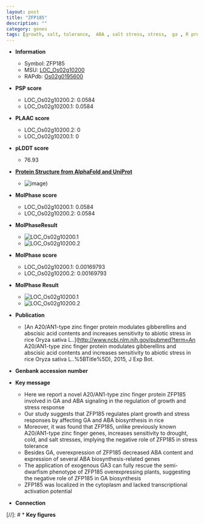 ```yaml
---
layout: post
title: "ZFP185"
description: ""
category: genes
tags: [growth, salt, tolerance,  ABA , salt stress, stress,  ga , R protein, GA, cytoplasm, ABA, stress tolerance, stress response, zinc, plant growth, GA biosynthesis]
---
```


* **Information**  
    + Symbol: ZFP185  
    + MSU: [LOC_Os02g10200](http://rice.plantbiology.msu.edu/cgi-bin/ORF_infopage.cgi?orf=LOC_Os02g10200)  
    + RAPdb: [Os02g0195600](http://rapdb.dna.affrc.go.jp/viewer/gbrowse_details/irgsp1?name=Os02g0195600)  

* **PSP score**  
    + LOC_Os02g10200.2: 0.0584 
    + LOC_Os02g10200.1: 0.0584 

* **PLAAC score**  
    + LOC_Os02g10200.2: 0 
    + LOC_Os02g10200.1: 0 

* **pLDDT score**
    + 76.93

* **[Protein Structure from AlphaFold and UniProt](https://www.uniprot.org/uniprotkb/Q6H7P8/entry#structure)**
    + ![image](https://ricepsp.github.io/images/Q6/AF-Q6H7P8-F1.png))

* **MolPhase score**
    + LOC_Os02g10200.1: 0.0584
    + LOC_Os02g10200.2: 0.0584

* **MolPhaseResult**
    + ![LOC_Os02g10200.1](https://ricepsp.github.io/pictures/LOC_Os02g/LOC_Os02g10200.1.png)
    + ![LOC_Os02g10200.2](https://ricepsp.github.io/pictures/LOC_Os02g/LOC_Os02g10200.2.png)

* **MolPhase score**
    + LOC_Os02g10200.1: 0.00169793
    + LOC_Os02g10200.2: 0.00169793

* **MolPhase Result**
    + ![LOC_Os02g10200.1](https://304243504.github.io/Pictures/LOC_Os02g/LOC_Os02g10200.1.png)
    + ![LOC_Os02g10200.2](https://304243504.github.io/Pictures/LOC_Os02g/LOC_Os02g10200.2.png)

* **Publication**  
    + [An A20/AN1-type zinc finger protein modulates gibberellins and abscisic acid contents and increases sensitivity to abiotic stress in rice Oryza sativa L..](http://www.ncbi.nlm.nih.gov/pubmed?term=An A20/AN1-type zinc finger protein modulates gibberellins and abscisic acid contents and increases sensitivity to abiotic stress in rice Oryza sativa L..%5BTitle%5D), 2015, J Exp Bot.

* **Genbank accession number**  

* **Key message**  
    + Here we report a novel A20/AN1-type zinc finger protein ZFP185 involved in GA and ABA signaling in the regulation of growth and stress response
    + Our study suggests that ZFP185 regulates plant growth and stress responses by affecting GA and ABA biosynthesis in rice
    + Moreover, it was found that ZFP185, unlike previously known A20/AN1-type zinc finger genes, increases sensitivity to drought, cold, and salt stresses, implying the negative role of ZFP185 in stress tolerance
    + Besides GA, overexpression of ZFP185 decreased ABA content and expression of several ABA biosynthesis-related genes
    + The application of exogenous GA3 can fully rescue the semi-dwarfism phenotype of ZFP185 overexpressing plants, suggesting the negative role of ZFP185 in GA biosynthesis
    + ZFP185 was localized in the cytoplasm and lacked transcriptional activation potential

* **Connection**  

[//]: # * **Key figures**  


